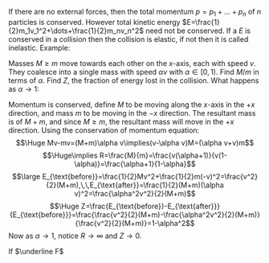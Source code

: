 If there are no external forces, then the total momentum $p=p_1+\dots+p_n$ of $n$ particles is conserved. However total kinetic energy $E=\frac{1}{2}m_1v_1^2+\dots+\frac{1}{2}m_nv_n^2$ need not be conserved. If a $E$ is conserved in a collision then the collision is elastic, if not then it is called inelastic. Example:

Masses $M\geq m$ move towards each other on the $x$-axis, each with speed $v$. They coalesce into a single mass with speed $\alpha v$ with $\alpha\in[0,1)$. Find $M/m$ in terms of $\alpha$. Find $Z$, the fraction of energy lost in the collision. What happens as $\alpha\to 1$:

Momentum is conserved, define $M$ to be moving along the $x$-axis in the $+x$ direction, and mass $m$ to be moving in the $-x$ direction. The resultant mass is of $M+m$, and since $M\geq m$, the resultant mass will move in the $+x$ direction. Using the conservation of momentum equation:$$\Huge Mv-mv=(M+m)\alpha v\implies(v-\alpha v)M=(\alpha v+v)m$$$$\Huge\implies R=\frac{M}{m}=\frac{v(\alpha+1)}{v(1-\alpha)}=\frac{\alpha+1}{1-\alpha}$$$$\large E_{\text{before}}=\frac{1}{2}Mv^2+\frac{1}{2}m(-v)^2=\frac{v^2}{2}(M+m),\,\,E_{\text{after}}=\frac{1}{2}(M+m)(\alpha v)^2=\frac{\alpha^2v^2}{2}(M+m)$$$$\Huge Z=\frac{E_{\text{before}}-E_{\text{after}}}{E_{\text{before}}}=\frac{\frac{v^2}{2}(M+m)-\frac{\alpha^2v^2}{2}(M+m)}{\frac{v^2}{2}(M+m)}=1-\alpha^2$$Now as $\alpha\to 1$, notice $R\to\infty$ and $Z\to 0$.

If $\underline F$